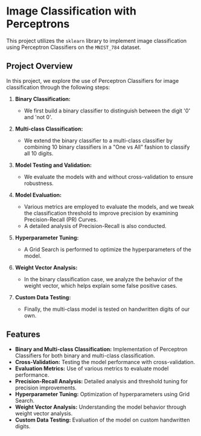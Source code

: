 # Image Classification with Perceptrons

This project utilizes the `sklearn` library to implement image classification using Perceptron Classifiers on the `MNIST_784` dataset.

## Project Overview

In this project, we explore the use of Perceptron Classifiers for image classification through the following steps:

1. **Binary Classification:**
   - We first build a binary classifier to distinguish between the digit '0' and 'not 0'.

2. **Multi-class Classification:**
   - We extend the binary classifier to a multi-class classifier by combining 10 binary classifiers in a "One vs All" fashion to classify all 10 digits.

3. **Model Testing and Validation:**
   - We evaluate the models with and without cross-validation to ensure robustness.

4. **Model Evaluation:**
   - Various metrics are employed to evaluate the models, and we tweak the classification threshold to improve precision by examining Precision-Recall (PR) Curves.
   - A detailed analysis of Precision-Recall is also conducted.

5. **Hyperparameter Tuning:**
   - A Grid Search is performed to optimize the hyperparameters of the model.

6. **Weight Vector Analysis:**
   - In the binary classification case, we analyze the behavior of the weight vector, which helps explain some false positive cases.

7. **Custom Data Testing:**
   - Finally, the multi-class model is tested on handwritten digits of our own.

## Features

- **Binary and Multi-class Classification:** Implementation of Perceptron Classifiers for both binary and multi-class classification.
- **Cross-Validation:** Testing the model performance with cross-validation.
- **Evaluation Metrics:** Use of various metrics to evaluate model performance.
- **Precision-Recall Analysis:** Detailed analysis and threshold tuning for precision improvements.
- **Hyperparameter Tuning:** Optimization of hyperparameters using Grid Search.
- **Weight Vector Analysis:** Understanding the model behavior through weight vector analysis.
- **Custom Data Testing:** Evaluation of the model on custom handwritten digits.